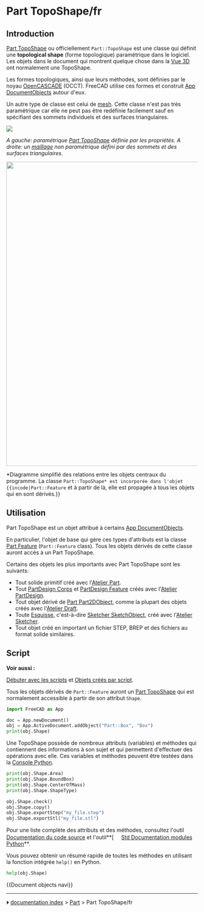 # Part TopoShape/fr
## Introduction

[Part TopoShape](Part_TopoShape/fr.md) ou officiellement `Part::TopoShape` est une classe qui définit une **topological shape** (forme topologique) paramétrique dans le logiciel. Les objets dans le document qui montrent quelque chose dans la [Vue 3D](3D_view/fr.md) ont normalement une TopoShape.

Les formes topologiques, ainsi que leurs méthodes, sont définies par le noyau [OpenCASCADE](OpenCASCADE/fr.md) (OCCT). FreeCAD utilise ces formes et construit [App DocumentObjects](App_DocumentObject/fr.md) autour d\'eux.

Un autre type de classe est celui de [mesh](Mesh/fr.md). Cette classe n\'est pas très paramétrique car elle ne peut pas être redéfinie facilement sauf en spécifiant des sommets individuels et des surfaces triangulaires.

![](images/Shape_and_mesh.svg )



*A gauche: paramétrique [Part TopoShape](Part_TopoShape/fr.md) définie par les propriétés. A droite: un [maillage](Mesh/fr.md) non paramétrique défini par des sommets et des surfaces triangulaires.*

<img alt="" src=images/FreeCAD_core_objects.svg  style="width:800px;">



*Diagramme simplifié des relations entre les objets centraux du programme. La classe `Part::TopoShape* est incorporée dans l'objet {{incode|Part::Feature` et à partir de là, elle est propagée à tous les objets qui en sont dérivés.}}



## Utilisation

Part TopoShape est un objet attribué à certains [App DocumentObjects](App_DocumentObject/fr.md).

En particulier, l\'objet de base qui gère ces types d\'attributs est la classe [Part Feature](Part_Feature/fr.md) (`Part::Feature` class). Tous les objets dérivés de cette classe auront accès à un Part TopoShape.

Certains des objets les plus importants avec Part TopoShape sont les suivants:

-   Tout solide primitif créé avec l\'[Atelier Part](Part_Workbench/fr.md).
-   Tout [PartDesign Corps](PartDesign_Body/fr.md) et [PartDesign Feature](PartDesign_Feature/fr.md) créés avec l\'[Atelier PartDesign](PartDesign_Workbench/fr.md).
-   Tout objet dérivé de [Part Part2DObject](Part_Part2DObject/fr.md), comme la plupart des objets créés avec l\'[Atelier Draft](Draft_Workbench/fr.md).
-   Toute [Esquisse](Sketch/fr.md), c\'est-à-dire [Sketcher SketchObject](Sketcher_SketchObject/fr.md), créé avec l\'[Atelier Sketcher](Sketcher_Workbench/fr.md).
-   Tout objet créé en important un fichier STEP, BREP et des fichiers au format solide similaires.



## Script


**Voir aussi :**

[Débuter avec les scripts](FreeCAD_Scripting_Basics/fr.md) et [Objets créés par script](Scripted_objects/fr.md).

Tous les objets dérivés de `Part::Feature` auront un [Part TopoShape](Part_TopoShape/fr.md) qui est normalement accessible à partir de son attribut `Shape`. 
```python
import FreeCAD as App

doc = App.newDocument()
obj = App.ActiveDocument.addObject("Part::Box", "Box")
print(obj.Shape)
```

Une TopoShape possède de nombreux attributs (variables) et méthodes qui contiennent des informations à son sujet et qui permettent d\'effectuer des opérations avec elle. Ces variables et méthodes peuvent être testées dans la [Console Python](Python_console/fr.md). 
```python
print(obj.Shape.Area)
print(obj.Shape.BoundBox)
print(obj.Shape.CenterOfMass)
print(obj.Shape.ShapeType)

obj.Shape.check()
obj.Shape.copy()
obj.Shape.exportStep("my_file.step")
obj.Shape.exportStl("my_file.stl")
```

Pour une liste complète des attributs et des méthodes, consultez l\'outil [Documentation du code source](Source_documentation/fr.md) et l\'outil**[<img src=images/Std_PythonHelp.svg style="width:16px"> [Std Documentation modules Python](Std_PythonHelp/fr.md)**.

Vous pouvez obtenir un résumé rapide de toutes les méthodes en utilisant la fonction intégrée `help()` en Python. 
```python
help(obj.Shape)
```


 {{Document objects navi}}



---
⏵ [documentation index](../README.md) > [Part](Part_Workbench.md) > Part TopoShape/fr
